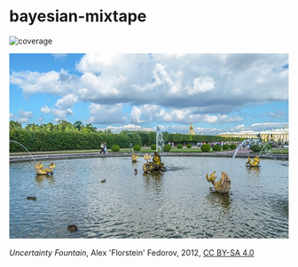 # bayesian-mixtape


![coverage](https://img.shields.io/badge/coverage-1%25-yellowred)


![Uncertainty Fountain](bayesian-roadmap/media/uncertainty-fountain.jpg)

*Uncertainty Fountain*, Alex 'Florstein' Fedorov, 2012, [CC BY-SA 4.0](https://creativecommons.org/licenses/by-sa/4.0)
<a href="https://coveralls.io/github/badges/shields">
  


